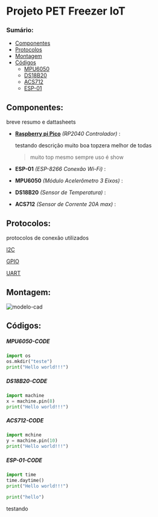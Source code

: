 # Projeto PET Freezer IoT


### Sumário:
  * [Componentes](#componentes)
  * [Protocolos](#protocolos) 
  * [Montagem](#montagem)
  * [Códigos](#códigos)
    * [MPU6050](#mpu6050-code)
    * [DS18B20](#ds18b20-code)
    * [ACS712](#acs712-code)
    * [ESP-01](#esp-01-code)

  
  
  ## Componentes:
  breve resumo e dattasheets
  * **[Raspberry pi Pico](https://www.raspberrypi.com/documentation/microcontrollers/raspberry-pi-pico.html#raspberry-pi-pico-and-pico-h)** *(RP2040 Controlador)* :
  
      testando descrição muito boa topzera melhor de todas
      > muito top mesmo  sempre uso é show
      
  * **ESP-01** *(ESP-8266 Conexão Wi-Fi)* :
  * **MPU6050** *(Módulo Acelerômetro 3 Eixos)* :
  * **DS18B20** *(Sensor de Temperatura)* :
  * **ACS712** *(Sensor de Corrente 20A max)* :
  
  
  ## Protocolos:
  protocolos de conexão utilizados
  
 [I2C](https://how2electronics.com/how-to-use-i2c-pins-in-raspberry-pi-pico-i2c-scanner/)
 
 
 [GPIO](https://www.oficinadanet.com.br/hardware/40552-o-que-e-gpio)
 
 
 [UART](https://www.rohde-schwarz.com/br/produtos/teste-e-medicao/osciloscopios/educational-content/compreender-uart_254524.html#:~:text=UART%20significa%20Transmissor%2Freceptor%20assíncrono,receber%20em%20ambas%20as%20direções.)
  
  
  ## Montagem:
  ![modelo-cad](image-link)
  
  ## Códigos:
  
  ##### MPU6050-CODE
  ~~~Python
  import os
  os.mkdir("teste")
  print("Hello world!!!")
  
  ~~~
  
 ##### DS18B20-CODE
  ~~~Python
  import machine
  x = machine.pin(8) 
  print("Hello world!!!")
  
  ~~~
  
 ##### ACS712-CODE
   ~~~Python
  import mchine
  y = machine.pin(10)
  print("Hello world!!!")
  
  ~~~
 
 ##### ESP-01-CODE
   ~~~Python
  import time
  time.daytime()
  print("Hello world!!!")
  
  ~~~
  
  ~~~python 
  print("hello")
  ~~~
  
  
  testando
